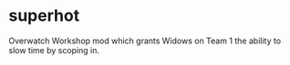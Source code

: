 # superhot
Overwatch Workshop mod which grants Widows on Team 1 the ability to slow time by scoping in.
